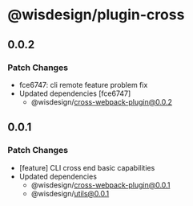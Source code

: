# @wisdesign/plugin-cross

## 0.0.2

### Patch Changes

- fce6747: cli remote feature problem fix
- Updated dependencies [fce6747]
  - @wisdesign/cross-webpack-plugin@0.0.2

## 0.0.1

### Patch Changes

- [feature] CLI cross end basic capabilities
- Updated dependencies
  - @wisdesign/cross-webpack-plugin@0.0.1
  - @wisdesign/utils@0.0.1
